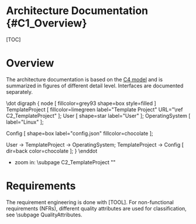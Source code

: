 # Architecture Documentation {#C1_Overview}

[TOC] 

# Overview

The architecture documentation is based on the [C4 model](https://c4model.com/) and is summarized in figures of
different detail level. Interfaces are documented separately.

\dot
digraph {
  node [ fillcolor=grey93 shape=box style=filled ]
  TemplateProject [ fillcolor=limegreen label="Template Project" URL="\ref C2_TemplateProject" ];
  User [ shape=star label="User" ];
  OperatingSystem [ label="Linux" ];

  Config [ shape=box label="config.json" fillcolor=chocolate ];

  User -> TemplateProject -> OperatingSystem;
  TemplateProject -> Config [ dir=back color=chocolate ];
}
\enddot
* zoom in: \subpage C2_TemplateProject ""

# Requirements

The requirement engineering is done with [TOOL]. For non-functional requirements (NFRs), different quality attributes
are used for classification, see \subpage QualityAttributes.
